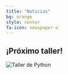 ```yaml
---
title: "Noticias"
bg: orange
style: center
fa-icon: newspaper-o
---
```


## ¡Próximo taller!

![Taller de Python](https://raw.githubusercontent.com/fifabsas/talleresfifabsas/master/difusion.png)
